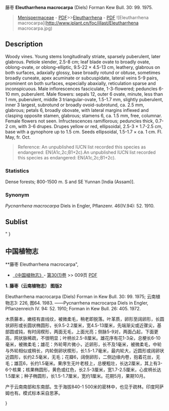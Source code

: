 藤枣 **Eleutharrhena macrocarpa** (Diels) Forman Kew Bull. 30: 99. 1975.

> [Menispermaceae](http://www.iplant.cn/info/Menispermaceae?t=foc) - [PDF](http://www.iplant.cn/foc/pdf/Menispermaceae.pdf)>>[Eleutharrhena](http://www.iplant.cn/info/Eleutharrhena?t=foc) - [PDF](http://www.iplant.cn/foc/pdf/Eleutharrhena.pdf)
![Eleutharrhena macrocarpa](http://www.iplant.cn/foc/illast/Eleutharrhena macrocarpa.jpg)

## Description

Woody vines. Young stems longitudinally striate, sparsely puberulent, later glabrous. Petiole slender, 2.5-8 cm; leaf blade ovate to broadly ovate, oblong-ovate, or oblong-elliptic, 9.5-22 × 4.5-13 cm, leathery, glabrous on both surfaces, adaxially glossy, base broadly rotund or obtuse, sometimes broadly cuneate, apex acuminate or subcuspidate, lateral veins 5-9 pairs, prominent on both surfaces, especially abaxially, reticulation sparse and inconspicuous. Male inflorescences fasciculate, 1-3-flowered; peduncles 6-10 mm, puberulent. Male flowers: sepals 12, outer 6 ovate, minute, less than 1 mm, puberulent, middle 3 triangular-ovate, 1.5-1.7 mm, slightly puberulent, inner 3 largest, subrotund or broadly ovoid-subrotund, ca. 2.5 mm, glabrous; petals 6, broadly obovate, with lateral margins inflexed and clasping opposite stamen, glabrous; stamens 6, ca. 1.5 mm, free, columnar. Female flowers not seen. Infructescences ramiflorous; peduncles thick, 0.7-2 cm, with 3-6 drupes. Drupes yellow or red, ellipsoidal, 2.5-3 × 1.7-2.5 cm, base with a gynophore up to 1.5 cm. Seeds ellipsoidal, 1.5-1.7 × ca. 1 cm. Fl. May, fr. Oct.


> Reference: 
> An unpublished IUCN list recorded this species as endangered: EN(A1c,2c;B1+2c).An unpublished IUCN list recorded this species as endangered: EN(A1c,2c;B1+2c).

### Statistics
Dense forests; 800-1500 m. S and SE Yunnan [India (Assam)].

### Synonym
*Pycnarrhena macrocarpa* Diels in Engler, Pflanzenr. 46(IV.94): 52. 1910.


## Sublist
"
}
## 中国植物志



**藤枣 Eleutharrhena macrocarpa",



* [《中国植物志》](http://www.iplant.cn/frps)- [第30(1)卷](http://www.iplant.cn/frps/vol/30(1)) >> 009页 [PDF](http://www.iplant.cn/frps/pdf/30(1)/009.PDF)


**1. 藤枣（云南植物志） 图版2**

Eleutharrhena macrocarpa (Diels) Forman in Kew Bull. 30: 99. 1975; 云南植物志3: 226, 图64. 1983. ——Pycnarrhena macrocarpa Diels in Engler, Pflanzenreich IV. 94: 52. 1910; Forman in Kew Bull. 26: 405. 1972.

木质藤本，嫩枝有直线纹，被微柔毛，稍老即脱落。叶革质，卵形至阔卵形，长圆状卵形或长圆状椭圆形，长9.5-2.2厘米，宽4.5-13厘米，先端渐尖或近骤尖，基部圆或钝，有时阔楔形，两面无毛，上面光亮；侧脉5-9对，两面凸起，下面更高，网状脉稀疏，不很明显；叶柄长2.5-8厘米。雄花序有花1-3朵，总梗长6-10毫米，被微柔毛；雄花：外轮萼片微小，近卵形，长不及1毫米，被微柔毛，中轮与外轮相似或稍长，内轮倒卵状楔形，长1.5-1.7毫米，最内轮大，近圆形或阔卵状近圆形，长约2.5毫米，无毛；花瓣6，阔倒卵形，二侧边缘内卷，抱着花丝，无毛；雄蕊6，长约1.5毫米。果序生无叶老枝上，总梗粗壮，长达2厘米，其上有3-6个核果；核果椭圆形，黄色或红色，长2.5-3厘米，宽1.7-2.5厘米，心皮柄长达1.5厘米；种子椭圆形，长1.5-1.7厘米，宽约1厘米。花期5月，果期10月。

产于云南南部和东南部。生于海拔840-1 500米的密林中，也见于疏林。印度阿萨姆也有。模式标本采自思茅。



}